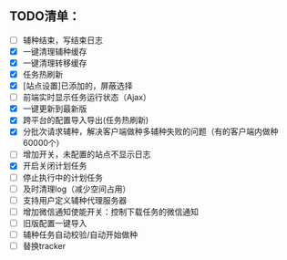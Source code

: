 ## TODO清单：

- [ ] 辅种结束，写结束日志
- [x] 一键清理辅种缓存
- [x] 一键清理转移缓存
- [x] 任务热刷新
- [x] [站点设置]已添加的，屏蔽选择
- [ ] 前端实时显示任务运行状态（Ajax）
- [x] 一键更新到最新版
- [x] 跨平台的配置导入导出(任务热刷新)
- [x] 分批次请求辅种，解决客户端做种多辅种失败的问题（有的客户端内做种60000个）
- [ ] 增加开关，未配置的站点不显示日志
- [x] 开启关闭计划任务
- [ ] 停止执行中的计划任务
- [ ] 及时清理log（减少空间占用）
- [ ] 支持用户定义辅种代理服务器
- [ ] 增加微信通知使能开关：控制下载任务的微信通知
- [ ] 旧版配置一键导入
- [ ] 辅种任务自动校验/自动开始做种
- [ ] 替换tracker